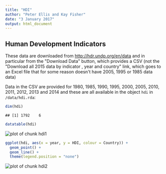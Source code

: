 ```yaml
---
title: "HDI"
author: "Peter Ellis and Kay Fisher"
date: "3 January 2017"
output: html_document
---
```




## Human Development Indicators

These data are downloaded from http://hdr.undp.org/en/data and in particular from the "Download Data" button, which provides a CSV (not the "Download all 2015 data by indicator , year and country" link, which goes to an Excel file that for some reason doesn't have 2005, 1995 or 1985 data data)

Data in the CSV are provided for 1980, 1985, 1990, 1995, 2000, 2005, 2010, 2011, 2012, 2013 and 2014 and these are all available in the object `hdi` in `/data/hdi.rda`:


```r
dim(hdi)
```

```
## [1] 1792    6
```

```r
datatable(hdi)
```

![plot of chunk hdi1](figure/hdi1-1.png)


```r
ggplot(hdi, aes(x = year, y = HDI, colour = Country)) +
  geom_point() +
  geom_line() + 
  theme(legend.position = "none")
```

![plot of chunk hdi2](figure/hdi2-1.png)


